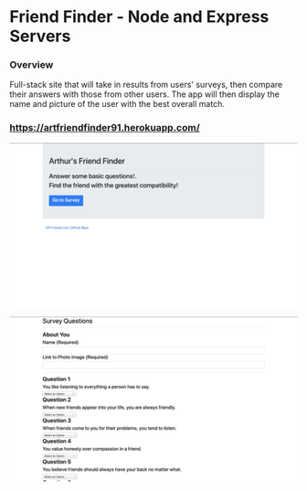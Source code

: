 # Friend Finder - Node and Express Servers

### Overview

Full-stack site that will take in results from users' surveys, then compare their answers with those from other users. The app will then display the name and picture of the user with the best overall match. 

### https://artfriendfinder91.herokuapp.com/

![screen1](https://github.com/achristian91/friendfinder/blob/master/app/public/screenshots/screenshot1.jpg)

![screen2](https://github.com/achristian91/friendfinder/blob/master/app/public/screenshots/screenshot2.jpg)